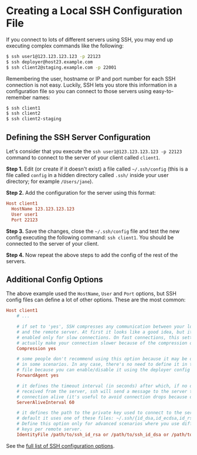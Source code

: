 Creating a Local SSH Configuration File
=======================================

If you connect to lots of different servers using SSH, you may end up executing
complex commands like the following:

```bash
$ ssh user1@123.123.123.123 -p 22123
$ ssh deployer@host23.example.com
$ ssh client2@staging.example.com -p 22001
```

Remembering the user, hostname or IP and port number for each SSH connection is
not easy. Luckily, SSH lets you store this information in a configuration file
so you can connect to those servers using easy-to-remember names:

```bash
$ ssh client1
$ ssh client2
$ ssh client2-staging
```

Defining the SSH Server Configuration
-------------------------------------

Let's consider that you execute the `ssh user1@123.123.123.123 -p 22123` command
to connect to the server of your client called `client1`.

**Step 1.** Edit (or create if it doesn't exist) a file called `~/.ssh/config`
(this is a file called `config` in a hidden directory called `.ssh/` inside your
user directory; for example `/Users/jane`).

**Step 2.** Add the configuration for the server using this format:

```ini
Host client1
  HostName 123.123.123.123
  User user1
  Port 22123
```

**Step 3.** Save the changes, close the `~/.ssh/config` file and test the new
config executing the following command: `ssh client1`. You should be connected
to the server of your client.

**Step 4.** Now repeat the above steps to add the config of the rest of the
servers.

Additional Config Options
-------------------------

The above example used the `HostName`, `User` and `Port` options, but SSH config
files can define a lot of other options. These are the most common:

```ini
Host client1
    # ...

    # if set to 'yes', SSH compresses any communication between your local computer
    # and the remote server. At first it looks like a good idea, but it should be
    # enabled only for slow connections. On fast connections, this setting will
    # actually make your connection slower because of the compression overhead.
    Compression yes

    # some people don't recommend using this option because it may be dangerous
    # in some scenarios. In any case, there's no need to define it in this config
    # file because you can enable/disable it using the deployer config file.
    ForwardAgent yes

    # it defines the timeout interval (in seconds) after which, if no data has been
    # received from the server, ssh will send a message to the server to maintain the
    # connection alive (it's useful to avoid connection drops because of inactivity)
    ServerAliveInterval 60

    # it defines the path to the private key used to connect to the server. By
    # default it uses one of these files: ~/.ssh/{id_dsa,id_ecdsa,id_rsa}
    # Define this option only for advanced scenarios where you use different auth
    # keys per remote server.
    IdentityFile /path/to/ssh_id_rsa or /path/to/ssh_id_dsa or /path/to/ssh_id_ecdsa
```

See the [full list of SSH configuration options][1].

[1]: http://man.openbsd.org/ssh_config
